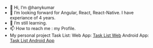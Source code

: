 - 👋 Hi, I’m @hanykumar
- 👀 I’m looking forward for Angular, React, React-Native. I have experiance of 4 years.
- 🌱 I’m still learning.
- 📫 How to reach me : my Profile.
- My personal project Task List:
  Web App: [Task List Web](https://task-list-pied-phi.vercel.app/)
  Android App: [Task List Android App](https://play.google.com/store/apps/details?id=com.hanykumar.tasklist)
  

<!---
hanykumar/hanykumar is a ✨ special ✨ repository because its `README.md` (this file) appears on your GitHub profile.
You can click the Preview link to take a look at your changes.
--->
